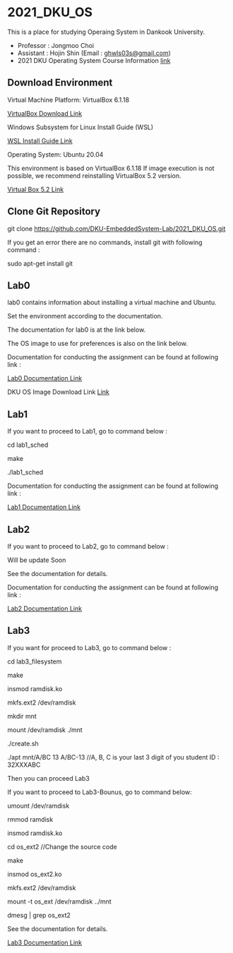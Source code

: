 # 2021_DKU_OS


This is a place for studying Operaing System in Dankook University.
- Professor : Jongmoo Choi
- Assistant : Hojin Shin (Email : ghwls03s@gmail.com)
- 2021 DKU Operating System Course Information [link](http://embedded.dankook.ac.kr/~choijm/course/course.html)


## Download Environment
Virtual Machine Platform: VirtualBox 6.1.18

[VirtualBox Download Link](https://www.virtualbox.org/wiki/Downloads)

Windows Subsystem for Linux Install Guide (WSL)

[WSL Install Guide Link](https://docs.microsoft.com/ko-KR/windows/wsl/install-win10#step-4---download-the-linux-kernel-update-package)

Operating System: Ubuntu 20.04

This environment is based on VirtualBox 6.1.18
If image execution is not possible, we recommend reinstalling VirtualBox 5.2 version.

[Virtual Box 5.2 Link](https://www.virtualbox.org/wiki/Download_Old_Builds_5_2)

## Clone Git Repository
git clone https://github.com/DKU-EmbeddedSystem-Lab/2021_DKU_OS.git

If you get an error there are no commands, install git with following command :

  sudo apt-get install git

## Lab0

lab0 contains information about installing a virtual machine and Ubuntu.

Set the environment according to the documentation.

The documentation for lab0 is at the link below.

The OS image to use for preferences is also on the link below.

Documentation for conducting the assignment can be found at following link :

[Lab0 Documentation Link](https://drive.google.com/file/d/1wVn5F4VII52AuR7_dPml5srA5a7ZzTzh/view?usp=sharing)

DKU OS Image Download Link [Link](https://drive.google.com/file/d/11vOOjmYY-kWOY2u1andpluxYBdSQT-EA/view?usp=sharing)


## Lab1
If you want to proceed to Lab1, go to command below :

  cd lab1_sched

  make

  ./lab1_sched

Documentation for conducting the assignment can be found at following link :

[Lab1 Documentation Link](https://drive.google.com/file/d/1mYGDew24HVDfdBL1VkqQuCpRC9JRzaKU/view?usp=sharing)

## Lab2
If you want to proceed to Lab2, go to command below :

Will be update Soon

See the documentation for details.

Documentation for conducting the assignment can be found at following link :

[Lab2 Documentation Link]()

## Lab3

If you want for proceed to Lab3, go to command below :

  cd lab3_filesystem

  make

  insmod ramdisk.ko

  mkfs.ext2 /dev/ramdisk
  
  mkdir mnt

  mount /dev/ramdisk ./mnt

  ./create.sh
  
  ./apt mnt/A/BC 13 A/BC-13        //A, B, C is your last 3 digit of you student ID : 32XXXABC

Then you can proceed Lab3

If you want to proceed to Lab3-Bounus, go to command below:

  umount /dev/ramdisk
  
  rmmod ramdisk
  
  insmod ramdisk.ko
  
  cd os_ext2        //Change the source code
  
  make
  
  insmod os_ext2.ko
  
  mkfs.ext2 /dev/ramdisk
  
  mount -t os_ext /dev/ramdisk ../mnt
  
  dmesg | grep os_ext2

See the documentation for details.

[Lab3 Documentation Link]()
